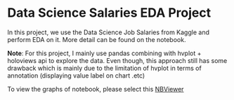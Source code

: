 # Data Science Salaries EDA Project
In this project, we use the Data Science Job Salaries from Kaggle and perform EDA on it. More detail can be found on the notebook.

**Note**: For this project, I mainly use pandas combining with hvplot + holoviews api to explore the data. Even though, this approach still 
has some drawback which is mainly due to the limitation of hvplot in terms of annotation (displaying value label on chart .etc)

To view the graphs of notebook, please select this [NBViewer](https://nbviewer.org/github/andreale28/DataScienceSalaries_EDA/blob/master/EDA_DS_Salaries.ipynb) 

